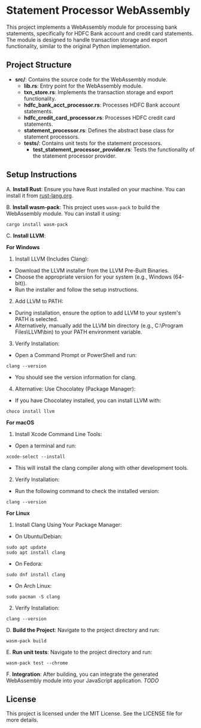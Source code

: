 # Statement Processor WebAssembly

This project implements a WebAssembly module for processing bank statements, specifically for HDFC Bank account and credit card statements. The module is designed to handle transaction storage and export functionality, similar to the original Python implementation.

## Project Structure

- **src/**: Contains the source code for the WebAssembly module.
  - **lib.rs**: Entry point for the WebAssembly module.
  - **txn_store.rs**: Implements the transaction storage and export functionality.
  - **hdfc_bank_acct_processor.rs**: Processes HDFC Bank account statements.
  - **hdfc_credit_card_processor.rs**: Processes HDFC credit card statements.
  - **statement_processor.rs**: Defines the abstract base class for statement processors.
  - **tests/**: Contains unit tests for the statement processors.
    - **test_statement_processor_provider.rs**: Tests the functionality of the statement processor provider.

## Setup Instructions

A. **Install Rust**: Ensure you have Rust installed on your machine. You can install it from [rust-lang.org](https://www.rust-lang.org/).

B. **Install wasm-pack**: This project uses `wasm-pack` to build the WebAssembly module. You can install it using:
   ```
   cargo install wasm-pack
   ```

C. **Install LLVM**:

**For Windows**
1. Install LLVM (Includes Clang):

- Download the LLVM installer from the LLVM Pre-Built Binaries.
- Choose the appropriate version for your system (e.g., Windows (64-bit)).
- Run the installer and follow the setup instructions.

2. Add LLVM to PATH:

- During installation, ensure the option to add LLVM to your system's PATH is selected.
- Alternatively, manually add the LLVM bin directory (e.g., C:\Program Files\LLVM\bin) to your PATH environment variable.

3. Verify Installation:

- Open a Command Prompt or PowerShell and run:

```
clang --version
```
- You should see the version information for clang.

4. Alternative: Use Chocolatey (Package Manager):

- If you have Chocolatey installed, you can install LLVM with:

```
choco install llvm
```

**For macOS**
1. Install Xcode Command Line Tools:

- Open a terminal and run:
```
xcode-select --install
```
- This will install the clang compiler along with other development tools.

2. Verify Installation:

- Run the following command to check the installed version:
```
clang --version
```

**For Linux**
1. Install Clang Using Your Package Manager:

- On Ubuntu/Debian:
```
sudo apt update
sudo apt install clang
```
- On Fedora:
```
sudo dnf install clang
```
- On Arch Linux:
```
sudo pacman -S clang
```
2. Verify Installation:

```
clang --version
```

D. **Build the Project**: Navigate to the project directory and run:
   ```
   wasm-pack build
   ```

E. **Run unit tests**: Navigate to the project directory and run:
   ```
   wasm-pack test --chrome
   ```

F. **Integration**: After building, you can integrate the generated WebAssembly module into your JavaScript application.
_TODO_

## License

This project is licensed under the MIT License. See the LICENSE file for more details.